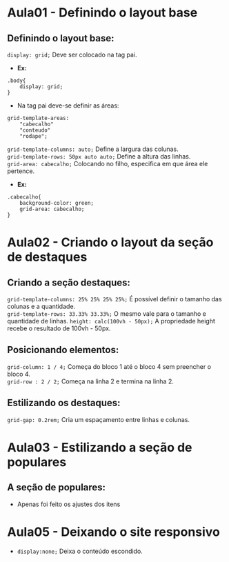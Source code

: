 # Aula01 - Definindo o layout base  
## Definindo o layout base:  
```display: grid;``` Deve ser colocado na tag pai.  
- **Ex:**  
```
.body{
    display: grid;
}
```
- Na tag pai deve-se definir as áreas:  
```
grid-template-areas:
	"cabecalho"
	"conteudo"
	"rodape";
```
```grid-template-columns: auto;``` Define a largura das colunas.  
```grid-template-rows: 50px auto auto;``` Define a altura das linhas.  
```grid-area: cabecalho;``` Colocando no filho, especifica em que área ele pertence.  
- **Ex:**  
```
.cabecalho{
    background-color: green;
    grid-area: cabecalho;
}
```

# Aula02 - Criando o layout da seção de destaques
## Criando a seção destaques:  
```grid-template-columns: 25% 25% 25% 25%;``` É possível definir o tamanho das colunas e a quantidade.  
```grid-template-rows: 33.33% 33.33%;``` O mesmo vale para o tamanho e quantidade de linhas.
```height: calc(100vh - 50px);``` A propriedade height recebe o resultado de 100vh - 50px.  

## Posicionando elementos:  
```grid-column: 1 / 4;``` Começa do bloco 1 até o bloco 4 sem preencher o bloco 4.  
```grid-row : 2 / 2;``` Começa na linha 2 e termina na linha 2.  

## Estilizando os destaques:  
```grid-gap: 0.2rem;``` Cria um espaçamento entre linhas e colunas.  

# Aula03 - Estilizando a seção de populares
## A seção de populares:  
- Apenas foi feito os ajustes dos itens

# Aula05 - Deixando o site responsivo
- ```display:none;``` Deixa o conteúdo escondido.  
